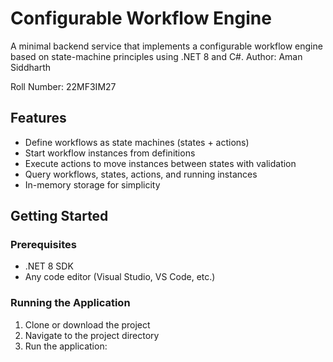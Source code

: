 # Configurable Workflow Engine

A minimal backend service that implements a configurable workflow engine based on state-machine principles using .NET 8 and C#.
Author: Aman Siddharth

Roll Number: 22MF3IM27

## Features

- Define workflows as state machines (states + actions)
- Start workflow instances from definitions
- Execute actions to move instances between states with validation
- Query workflows, states, actions, and running instances
- In-memory storage for simplicity

## Getting Started

### Prerequisites

- .NET 8 SDK
- Any code editor (Visual Studio, VS Code, etc.)

### Running the Application

1. Clone or download the project
2. Navigate to the project directory
3. Run the application:


